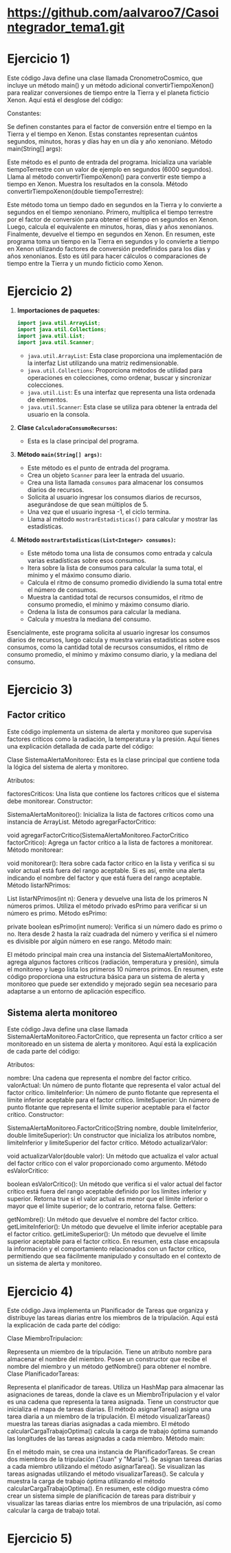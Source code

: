 # https://github.com/aalvaroo7/Casointegrador_tema1.git

# Ejercicio 1)
Este código Java define una clase llamada CronometroCosmico, que incluye un método main() y un método adicional convertirTiempoXenon() para realizar conversiones de tiempo entre la Tierra y el planeta ficticio Xenon. Aquí está el desglose del código:

Constantes:

Se definen constantes para el factor de conversión entre el tiempo en la Tierra y el tiempo en Xenon. Estas constantes representan cuántos segundos, minutos, horas y días hay en un día y año xenoniano.
Método main(String[] args):

Este método es el punto de entrada del programa.
Inicializa una variable tiempoTerrestre con un valor de ejemplo en segundos (6000 segundos).
Llama al método convertirTiempoXenon() para convertir este tiempo a tiempo en Xenon.
Muestra los resultados en la consola.
Método convertirTiempoXenon(double tiempoTerrestre):

Este método toma un tiempo dado en segundos en la Tierra y lo convierte a segundos en el tiempo xenoniano.
Primero, multiplica el tiempo terrestre por el factor de conversión para obtener el tiempo en segundos en Xenon.
Luego, calcula el equivalente en minutos, horas, días y años xenonianos.
Finalmente, devuelve el tiempo en segundos en Xenon.
En resumen, este programa toma un tiempo en la Tierra en segundos y lo convierte a tiempo en Xenon utilizando factores de conversión predefinidos para los días y años xenonianos. Esto es útil para hacer cálculos o comparaciones de tiempo entre la Tierra y un mundo ficticio como Xenon.

# Ejercicio 2)
1. **Importaciones de paquetes:**
   ```java
   import java.util.ArrayList;
   import java.util.Collections;
   import java.util.List;
   import java.util.Scanner;
   ```
   - `java.util.ArrayList`: Esta clase proporciona una implementación de la interfaz List utilizando una matriz redimensionable.
   - `java.util.Collections`: Proporciona métodos de utilidad para operaciones en colecciones, como ordenar, buscar y sincronizar colecciones.
   - `java.util.List`: Es una interfaz que representa una lista ordenada de elementos.
   - `java.util.Scanner`: Esta clase se utiliza para obtener la entrada del usuario en la consola.

2. **Clase `CalculadoraConsumoRecursos`:**
   - Esta es la clase principal del programa.

3. **Método `main(String[] args)`:**
   - Este método es el punto de entrada del programa.
   - Crea un objeto `Scanner` para leer la entrada del usuario.
   - Crea una lista llamada `consumos` para almacenar los consumos diarios de recursos.
   - Solicita al usuario ingresar los consumos diarios de recursos, asegurándose de que sean múltiplos de 5.
   - Una vez que el usuario ingresa -1, el ciclo termina.
   - Llama al método `mostrarEstadisticas()` para calcular y mostrar las estadísticas.

4. **Método `mostrarEstadisticas(List<Integer> consumos)`:**
   - Este método toma una lista de consumos como entrada y calcula varias estadísticas sobre esos consumos.
   - Itera sobre la lista de consumos para calcular la suma total, el mínimo y el máximo consumo diario.
   - Calcula el ritmo de consumo promedio dividiendo la suma total entre el número de consumos.
   - Muestra la cantidad total de recursos consumidos, el ritmo de consumo promedio, el mínimo y máximo consumo diario.
   - Ordena la lista de consumos para calcular la mediana.
   - Calcula y muestra la mediana del consumo.
   
Esencialmente, este programa solicita al usuario ingresar los consumos diarios de recursos, luego calcula y muestra varias estadísticas sobre esos consumos, como la cantidad total de recursos consumidos, el ritmo de consumo promedio, el mínimo y máximo consumo diario, y la mediana del consumo.

# Ejercicio 3)
## Factor critico 
Este código implementa un sistema de alerta y monitoreo que supervisa factores críticos como la radiación, la temperatura y la presión. Aquí tienes una explicación detallada de cada parte del código:

Clase SistemaAlertaMonitoreo: Esta es la clase principal que contiene toda la lógica del sistema de alerta y monitoreo.

Atributos:

factoresCriticos: Una lista que contiene los factores críticos que el sistema debe monitorear.
Constructor:

SistemaAlertaMonitoreo(): Inicializa la lista de factores críticos como una instancia de ArrayList.
Método agregarFactorCritico:

void agregarFactorCritico(SistemaAlertaMonitoreo.FactorCritico factorCritico): Agrega un factor crítico a la lista de factores a monitorear.
Método monitorear:

void monitorear(): Itera sobre cada factor crítico en la lista y verifica si su valor actual está fuera del rango aceptable. Si es así, emite una alerta indicando el nombre del factor y que está fuera del rango aceptable.
Método listarNPrimos:

List<Integer> listarNPrimos(int n): Genera y devuelve una lista de los primeros N números primos. Utiliza el método privado esPrimo para verificar si un número es primo.
Método esPrimo:

private boolean esPrimo(int numero): Verifica si un número dado es primo o no. Itera desde 2 hasta la raíz cuadrada del número y verifica si el número es divisible por algún número en ese rango.
Método main:

El método principal main crea una instancia del SistemaAlertaMonitoreo, agrega algunos factores críticos (radiación, temperatura y presión), simula el monitoreo y luego lista los primeros 10 números primos.
En resumen, este código proporciona una estructura básica para un sistema de alerta y monitoreo que puede ser extendido y mejorado según sea necesario para adaptarse a un entorno de aplicación específico.

## Sistema alerta monitoreo

Este código Java define una clase llamada SistemaAlertaMonitoreo.FactorCritico, que representa un factor crítico a ser monitoreado en un sistema de alerta y monitoreo. Aquí está la explicación de cada parte del código:

Atributos:

nombre: Una cadena que representa el nombre del factor crítico.
valorActual: Un número de punto flotante que representa el valor actual del factor crítico.
limiteInferior: Un número de punto flotante que representa el límite inferior aceptable para el factor crítico.
limiteSuperior: Un número de punto flotante que representa el límite superior aceptable para el factor crítico.
Constructor:

SistemaAlertaMonitoreo.FactorCritico(String nombre, double limiteInferior, double limiteSuperior): Un constructor que inicializa los atributos nombre, limiteInferior y limiteSuperior del factor crítico.
Método actualizarValor:

void actualizarValor(double valor): Un método que actualiza el valor actual del factor crítico con el valor proporcionado como argumento.
Método esValorCritico:

boolean esValorCritico(): Un método que verifica si el valor actual del factor crítico está fuera del rango aceptable definido por los límites inferior y superior. Retorna true si el valor actual es menor que el límite inferior o mayor que el límite superior; de lo contrario, retorna false.
Getters:

getNombre(): Un método que devuelve el nombre del factor crítico.
getLimiteInferior(): Un método que devuelve el límite inferior aceptable para el factor crítico.
getLimiteSuperior(): Un método que devuelve el límite superior aceptable para el factor crítico.
En resumen, esta clase encapsula la información y el comportamiento relacionados con un factor crítico, permitiendo que sea fácilmente manipulado y consultado en el contexto de un sistema de alerta y monitoreo.

# Ejercicio 4)

Este código Java implementa un Planificador de Tareas que organiza y distribuye las tareas diarias entre los miembros de la tripulación. Aquí está la explicación de cada parte del código:

Clase MiembroTripulacion:

Representa un miembro de la tripulación.
Tiene un atributo nombre para almacenar el nombre del miembro.
Posee un constructor que recibe el nombre del miembro y un método getNombre() para obtener el nombre.
Clase PlanificadorTareas:

Representa el planificador de tareas.
Utiliza un HashMap para almacenar las asignaciones de tareas, donde la clave es un MiembroTripulacion y el valor es una cadena que representa la tarea asignada.
Tiene un constructor que inicializa el mapa de tareas diarias.
El método asignarTarea() asigna una tarea diaria a un miembro de la tripulación.
El método visualizarTareas() muestra las tareas diarias asignadas a cada miembro.
El método calcularCargaTrabajoOptima() calcula la carga de trabajo óptima sumando las longitudes de las tareas asignadas a cada miembro.
Método main:

En el método main, se crea una instancia de PlanificadorTareas.
Se crean dos miembros de la tripulación ("Juan" y "María").
Se asignan tareas diarias a cada miembro utilizando el método asignarTarea().
Se visualizan las tareas asignadas utilizando el método visualizarTareas().
Se calcula y muestra la carga de trabajo óptima utilizando el método calcularCargaTrabajoOptima().
En resumen, este código muestra cómo crear un sistema simple de planificación de tareas para distribuir y visualizar las tareas diarias entre los miembros de una tripulación, así como calcular la carga de trabajo total.

# Ejercicio 5)








